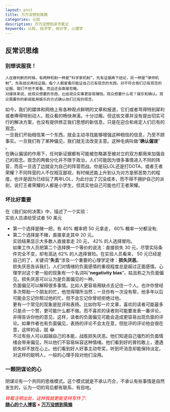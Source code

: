 ```yaml
---
layout: post
title: 万万没想到简摘
categories: 认知
description: 万万没想到读书笔记
keywords: 认知, 经济学, 统计学, 心理学
---
```


## 反常识思维

### 别想说服我！
    人在做判断的时候，有两种机制一种是“科学家机制”，先有证据再下结论，另一种是“律师机制”，先有结论再找证据。每个人都爱看印能证自己已有观念的东西。对不符合我们已有观念的证据，我们不但不爱看，而且还会直接忽略。  
    对媒体来说，给观众想要的东西，比给观众实事更容易赚钱。观众想要什么呢？娱乐和确认。观众需要你的新闻能用娱乐的方式确认他们已有的观念。  
如今，我们的媒体和网络上有各种观点鲜明的文章和报道，它们或者骂得特别犀利或者捧得特别动人，观众看的畅快淋漓，十分过瘾。但这些文章并没有提出切实可行的解决方案，也没有提供修正我们思想的新信息，只是在迎合和肯定人们已有的观念。  
一旦我们开始相信某一个东西，就会主动寻找能够增强这种相信的信息，乃至不顾事实。一旦我们有了某种偏见，我们就无法改变主意。这种毛病叫做“**确认偏误**” 。  
在确认偏误的作用下，任何新证据都有可能被忽略甚至被对立的双方都用来加强自己的观念。观念的两极分化并不限于政治，人们可能因为很多事情进入不同的阵营，而且一旦选了边就会为自己的阵营而战。你是玩LOL还是打DOTA，或者王者荣耀？不同阵营的人不仅相互鄙视，有时候还能上升到认为对方是邪恶势力的程度。也许是因为已经玩了两年LOL，为此付出了沉没成本，而不得不拥护自己的派别，说打王者荣耀的人都是小学生，但其实他自己可能也打王者荣耀。  

### 坏比好重要  
在《我们如何决策》中，描述了一个实验：  
实验人员递给受试者 50 美元  
+ 第一个选择是赌一把，有 40% 概率把 50 元拿走， 60% 概率一分都没有;  
+ 第二个选择是不赌，直接拿走其中 20 元。  
实验结果显示大多数人直接拿走 20 元， 42% 的人选择冒险。  
如果工作人员把第二个选择换一个等价的说法：直接损失 30 元，尽管实际条件完全不变，却有高达 62% 的人选择冒险。在实验人员看来， 50 元已经是自己的了，关键词“**失去**”涉及一个重要的心理学定律：**损失厌恶**。  
损失厌恶告诉我们，人们对情绪的负面感情的重视程度总是超过正面感情。心理学对这个更一般的现象有一个名词叫“**negativity bias**”，姑且称之为负面偏见。损失厌恶可以认为是负面偏见的一种。  
负面偏见可以解释很多事情。比如人更容易用缺点去记住一个人。也许你曾经多次帮助一个朋友的忙，他觉得理所当然；一旦你有一次没有帮，他多年以后可能会忘记你帮过他的忙，但不会忘记你曾经拒绝过他。  
更有一个常见的现象是批评和表扬。比如你写一片文章，喜欢的读者可能最多只是点一个赞，更可能什么都不做。而不喜欢的读者则可能要发表一番评论，非得告诉你他的意见，这样，读者的负面偏见可能会造成更容易出现负面的评论。如果作者也有负面偏见，表扬的评论不会太在意，但批评的评论他会很在意，这样的话，就 :joy:  
不过有些人可以超越自己的本能，战胜损失厌恶。他们知道自己强烈的负面情绪会带来偏见，所以他们不容易纵容这种情绪。他们看到好的冒险敢上，遭遇损失却不放在心上。他们看到好人好事主动夸奖，听到坏消息却能保持淡定。对这样的聪明人，一般的心理手段对他们没用。  

### 一颗阴谋论的心  
阴谋论有一个共同的思维模式。这个模式就是不承认巧合，不承认有些事情是自然发生的，认为一切的背后都有联系、有目地。  




<span style="color: red;">*转载注明出处，这样我就更能坚持写作了*<span>:  
**[随心的个人博客](https://jinbooooom.github.io) » [万万没想到简摘](https://jinbooooom.github.io/2018/06/24/wan_wan_mei_xiang_dao/)** 












